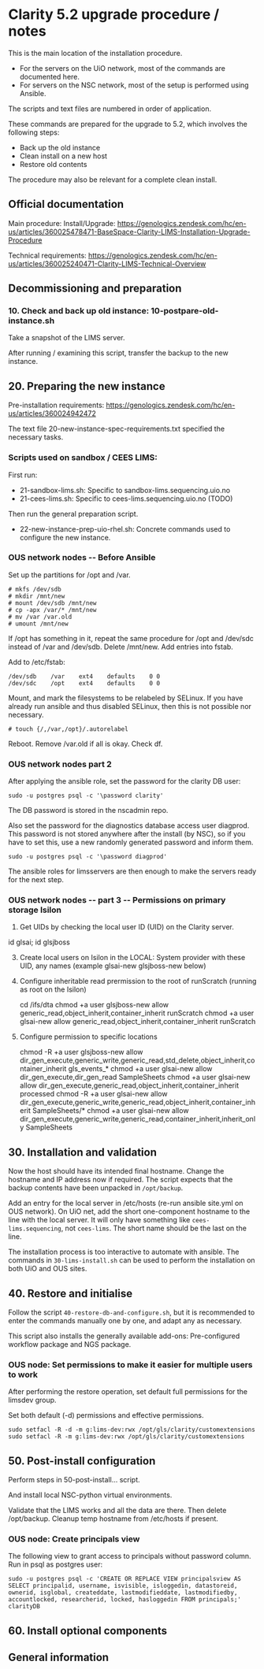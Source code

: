 # Clarity 5.2 upgrade procedure / notes

This is the main location of the installation procedure.

* For the servers on the UiO network, most of the commands are documented here.
* For servers on the NSC network, most of the setup is performed using Ansible.

The scripts and text files are numbered in order of application.

These commands are prepared for the upgrade to 5.2, which involves the following steps:

* Back up the old instance
* Clean install on a new host
* Restore old contents

The procedure may also be relevant for a complete clean install.


## Official documentation

Main procedure: Install/Upgrade: https://genologics.zendesk.com/hc/en-us/articles/360025478471-BaseSpace-Clarity-LIMS-Installation-Upgrade-Procedure

Technical requirements: https://genologics.zendesk.com/hc/en-us/articles/360025240471-Clarity-LIMS-Technical-Overview


## Decommissioning and preparation

### 10. Check and back up old instance: 10-postpare-old-instance.sh

Take a snapshot of the LIMS server.

After running / examining this script, transfer the backup to the new instance.


## 20. Preparing the new instance

Pre-installation requirements: https://genologics.zendesk.com/hc/en-us/articles/360024942472

The text file 20-new-instance-spec-requirements.txt specified the necessary tasks.

### Scripts used on sandbox / CEES LIMS:

First run:

* 21-sandbox-lims.sh: Specific to sandbox-lims.sequencing.uio.no
* 21-cees-lims.sh: Specific to cees-lims.sequencing.uio.no (TODO)

Then run the general preparation script.

* 22-new-instance-prep-uio-rhel.sh: Concrete commands used to configure the new instance.


### OUS network nodes -- Before Ansible

Set up the partitions for /opt and /var.

    # mkfs /dev/sdb
    # mkdir /mnt/new
    # mount /dev/sdb /mnt/new
    # cp -apx /var/* /mnt/new
    # mv /var /var.old
    # umount /mnt/new

If /opt has something in it, repeat the same procedure for /opt and /dev/sdc instead of
/var and /dev/sdb. Delete /mnt/new. Add entries into fstab.

Add to /etc/fstab:

    /dev/sdb	/var	ext4	defaults	0 0
    /dev/sdc	/opt	ext4	defaults	0 0

Mount, and mark the filesystems to be relabeled by SELinux. If you have already run ansible
and thus disabled SELinux, then this is not possible nor necessary.

    # touch {/,/var,/opt}/.autorelabel

Reboot. Remove /var.old if all is okay. Check df.

### OUS network nodes part 2

After applying the ansible role, set the password for the clarity DB user:

    sudo -u postgres psql -c '\password clarity'

The DB password is stored in the nscadmin repo.

Also set the password for the diagnostics database access user diagprod. This password is not
stored anywhere after the install (by NSC), so if you have to set this, use a new randomly
generated password and inform them.

    sudo -u postgres psql -c '\password diagprod'

The ansible roles for limsservers are then enough to make the servers ready for the next
step.

### OUS network nodes -- part 3 -- Permissions on primary storage Isilon

1. Get UIDs by checking the local user ID (UID) on the Clarity server.

id glsai; id glsjboss

3. Create local users on Isilon in the LOCAL: System provider with these UID, any names (example glsai-new glsjboss-new below)

2. Configure inheritable read prermission to the root of runScratch (running as root on the Isilon)

    cd /ifs/dta
    chmod +a user glsjboss-new allow generic_read,object_inherit,container_inherit runScratch
    chmod +a user glsai-new allow generic_read,object_inherit,container_inherit runScratch

3. Configure permission to specific locations

    chmod -R +a user glsjboss-new allow dir_gen_execute,generic_write,generic_read,std_delete,object_inherit,container_inherit gls_events_*
    chmod +a user glsai-new allow dir_gen_execute,dir_gen_read SampleSheets
    chmod +a user glsai-new allow dir_gen_execute,generic_read,object_inherit,container_inherit processed
    chmod -R +a user glsai-new allow dir_gen_execute,generic_write,generic_read,object_inherit,container_inherit SampleSheets/*
    chmod +a user glsai-new allow dir_gen_execute,generic_write,generic_read,container_inherit,inherit_only SampleSheets


## 30. Installation and validation

Now the host should have its intended final hostname. Change the hostname and IP address now if
required. The script expects that the backup contents have been unpacked in `/opt/backup`.

Add an entry for the local server in /etc/hosts (re-run ansible site.yml on OUS network). On
UiO net, add the short one-component hostname to the line with the local server. It will only
have something like `cees-lims.sequencing`, not `cees-lims`. The short name should be the
last on the line.

The installation process is too interactive to automate with ansible. The commands in
`30-lims-install.sh` can be used to perform the installation on both UiO and OUS sites.


## 40. Restore and initialise

Follow the script `40-restore-db-and-configure.sh`, but it is recommended to enter the
commands manually one by one, and adapt any as necessary.

This script also installs the generally available add-ons: Pre-configured workflow package
and NGS package.



### OUS node: Set permissions to make it easier for multiple users to work

After performing the restore operation, set default full permissions for the limsdev group.

Set both default (-d) permissions and effective permissions.

    sudo setfacl -R -d -m g:lims-dev:rwx /opt/gls/clarity/customextensions
    sudo setfacl -R -m g:lims-dev:rwx /opt/gls/clarity/customextensions


## 50. Post-install configuration

Perform steps in 50-post-install... script.

And install local NSC-python virtual environments.

Validate that the LIMS works and all the data are there. Then delete /opt/backup. Cleanup temp hostname
from /etc/hosts if present.

### OUS node: Create principals view

The following view to grant access to principals without password column. Run in psql as
postgres user:

    sudo -u postgres psql -c 'CREATE OR REPLACE VIEW principalsview AS SELECT principalid, username, isvisible, isloggedin, datastoreid, ownerid, isglobal, createddate, lastmodifieddate, lastmodifiedby, accountlocked, researcherid, locked, hasloggedin FROM principals;' clarityDB


## 60. Install optional components


## General information

